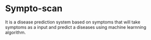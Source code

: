 # Sympto-scan
It is a disease prediction system based on symptoms that will take symptoms as a input and predict a diseases using machine learnning algorithm.
